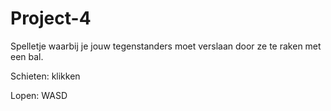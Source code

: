 # Project-4
Spelletje waarbij je jouw tegenstanders moet verslaan door ze te raken met een bal.

Schieten: klikken

Lopen: WASD